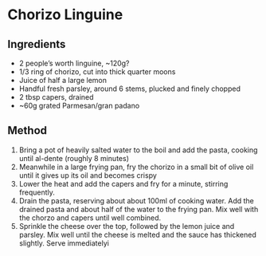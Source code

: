 # Chorizo Linguine

## Ingredients

* 2 people’s worth linguine, ~120g?
* 1/3 ring of chorizo, cut into thick quarter moons
* Juice of half a large lemon
* Handful fresh parsley, around 6 stems, plucked and finely chopped
* 2 tbsp capers, drained
* ~60g grated Parmesan/gran padano

## Method

1. Bring a pot of heavily salted water to the boil and add the pasta, cooking until al-dente (roughly 8 minutes)
2. Meanwhile in a large frying pan, fry the chorizo in a small bit of olive oil until it gives up its oil and becomes crispy
3. Lower the heat and add the capers and fry for a minute, stirring frequently.
4. Drain the pasta, reserving about about 100ml of cooking water. Add the drained pasta and about half of the water to the frying pan. Mix well with the chorzo and capers until well combined.
5. Sprinkle the cheese over the top, followed by the lemon juice and parsley. Mix well until the cheese is melted and the sauce has thickened slightly. Serve immediatelyi
